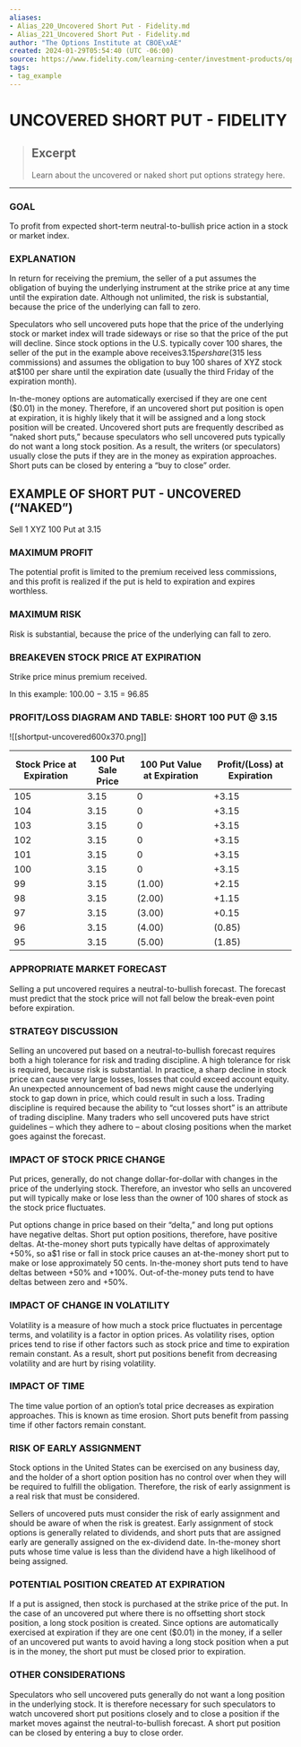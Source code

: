 ```yaml
---
aliases:
- Alias_220_Uncovered Short Put - Fidelity.md
- Alias_221_Uncovered Short Put - Fidelity.md
author: "The Options Institute at CBOE\xAE"
created: 2024-01-29T05:54:40 (UTC -06:00)
source: https://www.fidelity.com/learning-center/investment-products/options/options-strategy-guide/shortput-uncovered
tags:
- tag_example
---
```




# UNCOVERED SHORT PUT - FIDELITY

> ## Excerpt
> Learn about the uncovered or naked short put options strategy here.

---
### GOAL

To profit from expected short-term neutral-to-bullish price action in a stock or market index.

### EXPLANATION

In return for receiving the premium, the seller of a put assumes the obligation of buying the underlying instrument at the strike price at any time until the expiration date. Although not unlimited, the risk is substantial, because the price of the underlying can fall to zero.

Speculators who sell uncovered puts hope that the price of the underlying stock or market index will trade sideways or rise so that the price of the put will decline. Since stock options in the U.S. typically cover 100 shares, the seller of the put in the example above receives$3.15 per share ($315 less commissions) and assumes the obligation to buy 100 shares of XYZ stock at$100 per share until the expiration date (usually the third Friday of the expiration month).

In-the-money options are automatically exercised if they are one cent ($0.01) in the money. Therefore, if an uncovered short put position is open at expiration, it is highly likely that it will be assigned and a long stock position will be created. Uncovered short puts are frequently described as “naked short puts,” because speculators who sell uncovered puts typically do not want a long stock position. As a result, the writers (or speculators) usually close the puts if they are in the money as expiration approaches. Short puts can be closed by entering a “buy to close” order.

## EXAMPLE OF SHORT PUT - UNCOVERED (“NAKED”)

Sell 1 XYZ 100 Put at 3.15

### MAXIMUM PROFIT

The potential profit is limited to the premium received less commissions, and this profit is realized if the put is held to expiration and expires worthless.

### MAXIMUM RISK

Risk is substantial, because the price of the underlying can fall to zero.

### BREAKEVEN STOCK PRICE AT EXPIRATION

Strike price minus premium received.

In this example: 100.00 − 3.15 = 96.85

### PROFIT/LOSS DIAGRAM AND TABLE: SHORT 100 PUT @ 3.15

![[shortput-uncovered600x370.png]]

| Stock Price at Expiration | 100 Put Sale Price | 100 Put Value at Expiration | Profit/(Loss) at Expiration |
| --- | --- | --- | --- |
| 105 | 3.15 | 0 | +3.15 |
| 104 | 3.15 | 0 | +3.15 |
| 103 | 3.15 | 0 | +3.15 |
| 102 | 3.15 | 0 | +3.15 |
| 101 | 3.15 | 0 | +3.15 |
| 100 | 3.15 | 0 | +3.15 |
| 99 | 3.15 | (1.00) | +2.15 |
| 98 | 3.15 | (2.00) | +1.15 |
| 97 | 3.15 | (3.00) | +0.15 |
| 96 | 3.15 | (4.00) | (0.85) |
| 95 | 3.15 | (5.00) | (1.85) |

### APPROPRIATE MARKET FORECAST

Selling a put uncovered requires a neutral-to-bullish forecast. The forecast must predict that the stock price will not fall below the break-even point before expiration.

### STRATEGY DISCUSSION

Selling an uncovered put based on a neutral-to-bullish forecast requires both a high tolerance for risk and trading discipline. A high tolerance for risk is required, because risk is substantial. In practice, a sharp decline in stock price can cause very large losses, losses that could exceed account equity. An unexpected announcement of bad news might cause the underlying stock to gap down in price, which could result in such a loss. Trading discipline is required because the ability to “cut losses short” is an attribute of trading discipline. Many traders who sell uncovered puts have strict guidelines – which they adhere to – about closing positions when the market goes against the forecast.

### IMPACT OF STOCK PRICE CHANGE

Put prices, generally, do not change dollar-for-dollar with changes in the price of the underlying stock. Therefore, an investor who sells an uncovered put will typically make or lose less than the owner of 100 shares of stock as the stock price fluctuates.

Put options change in price based on their “delta,” and long put options have negative deltas. Short put option positions, therefore, have positive deltas. At-the-money short puts typically have deltas of approximately +50%, so a$1 rise or fall in stock price causes an at-the-money short put to make or lose approximately 50 cents. In-the-money short puts tend to have deltas between +50% and +100%. Out-of-the-money puts tend to have deltas between zero and +50%.

### IMPACT OF CHANGE IN VOLATILITY

Volatility is a measure of how much a stock price fluctuates in percentage terms, and volatility is a factor in option prices. As volatility rises, option prices tend to rise if other factors such as stock price and time to expiration remain constant. As a result, short put positions benefit from decreasing volatility and are hurt by rising volatility.

### IMPACT OF TIME

The time value portion of an option’s total price decreases as expiration approaches. This is known as time erosion. Short puts benefit from passing time if other factors remain constant.

### RISK OF EARLY ASSIGNMENT

Stock options in the United States can be exercised on any business day, and the holder of a short option position has no control over when they will be required to fulfill the obligation. Therefore, the risk of early assignment is a real risk that must be considered.

Sellers of uncovered puts must consider the risk of early assignment and should be aware of when the risk is greatest. Early assignment of stock options is generally related to dividends, and short puts that are assigned early are generally assigned on the ex-dividend date. In-the-money short puts whose time value is less than the dividend have a high likelihood of being assigned.

### POTENTIAL POSITION CREATED AT EXPIRATION

If a put is assigned, then stock is purchased at the strike price of the put. In the case of an uncovered put where there is no offsetting short stock position, a long stock position is created. Since options are automatically exercised at expiration if they are one cent ($0.01) in the money, if a seller of an uncovered put wants to avoid having a long stock position when a put is in the money, the short put must be closed prior to expiration.

### OTHER CONSIDERATIONS

Speculators who sell uncovered puts generally do not want a long position in the underlying stock. It is therefore necessary for such speculators to watch uncovered short put positions closely and to close a position if the market moves against the neutral-to-bullish forecast. A short put position can be closed by entering a buy to close order.
